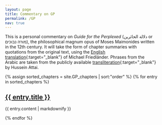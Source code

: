 ```yaml
---
layout: page
title: Commentary on GP
permalink: /GP
nav: true
---
```


This is a personal commentary on _Guide for the Perplexed_ (دلالة الحائرين  or מורה נבוכים), the philosophical magnum opus of Moses Maimonides written in the 12th century. It will take the form of chapter summaries with quotations from the original text, using the [English translation](https://oll4.libertyfund.org/title/friedlaender-a-guide-for-the-perplexed){:target="_blank"} of Michael Friedländer. Phrases from the Arabic are taken from the publicly available [transliteration](http://sepehr.mohamadi.name/download/DelalatolHaerin.pdf){:target="_blank"} by Hussein Attai.

{% assign sorted_chapters = site.GP_chapters | sort:"order" %}
{% for entry in sorted_chapters %}
  <h2>
    <a href="{{site.baseurl}}{{entry.url}}">
      {{ entry.title }}
    </a>
  </h2>
  <p>{{ entry.content | markdownify }}</p>
{% endfor %}
